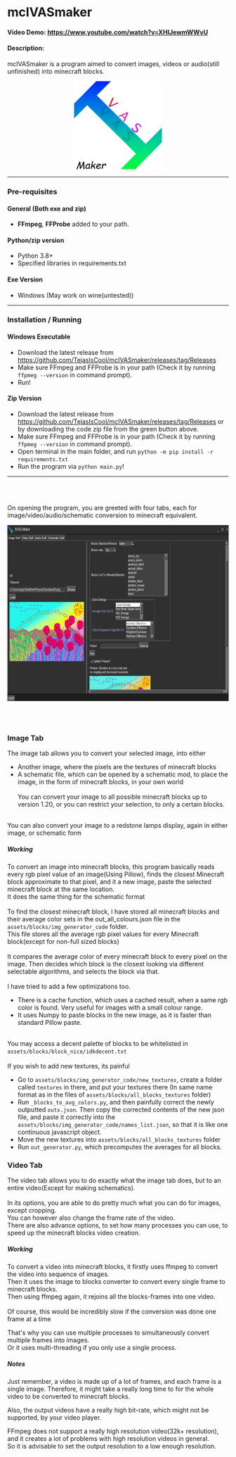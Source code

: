 # mcIVASmaker
#### Video Demo:  https://www.youtube.com/watch?v=XHlJewmWWvU
#### Description:
mcIVASmaker is a program aimed to convert images, videos or audio(still unfinished) into minecraft blocks.
<div align="center">
<img src="assets/icon/IVASMaker_Icon.png" height="200">
</div>
<hr>

### Pre-requisites
#### General (Both exe and zip)
- **FFmpeg**, **FFProbe** added to your path.
#### Python/zip version
- Python 3.8+
- Specified libraries in requirements.txt
#### Exe Version
- Windows (May work on wine(untested))
<hr>

### Installation / Running
#### Windows Executable
- Download the latest release from https://github.com/TejasIsCool/mcIVASmaker/releases/tag/Releases
- Make sure FFmpeg and FFProbe is in your path (Check it by running `ffpmeg --version` in command prompt).
- Run!
#### Zip Version
- Download the latest release from https://github.com/TejasIsCool/mcIVASmaker/releases/tag/Releases or by downloading the code zip file from the green button above.
- Make sure FFmpeg and FFProbe is in your path (Check it by running `ffpmeg --version` in command prompt).
- Open terminal in the main folder, and run `python -m pip install -r requirements.txt`
- Run the program via `python main.py`!

<hr>
<br><br>

On opening the program, you are greeted with four tabs, each for image/video/audio/schematic conversion to minecraft equivalent.
<div align="center">
<img src="assets/showcase/program_look.png" height="400" alt="Image Of The Program's GUI">
</div>

<br><br>
### Image Tab
The image tab allows you to convert your selected image, into either
- Another image, where the pixels are the textures of minecraft blocks
- A schematic file, which can be opened by a schematic mod, to place the image, in the form of minecraft blocks, in your own world
<br><br>
You can convert your image to all possible minecraft blocks up to version 1.20, or you can restrict your selection, to only a certain blocks.
<br>
You can also convert your image to a redstone lamps display, again in either image, or schematic form

##### Working
To convert an image into minecraft blocks, this program basically reads every rgb pixel value of an image(Using Pillow), 
finds the closest Minecraft block approximate to that pixel, and it a new image, paste the selected minecraft block at the same location.
<br>
It does the same thing for the schematic format
<br><br>
To find the closest minecraft block, I have stored all minecraft blocks and their average color sets in the 
out_all_colours.json file in the `assets/blocks/img_generator_code` folder. 
<br>This file stores all the average rgb pixel values for every Minecraft block(except for non-full sized blocks)
<br><br>
It compares the average color of every minecraft block to every pixel on the image. Then decides which block is the closest looking via different selectable algorithms, and selects the block via that.
<br><br>
I have tried to add a few optimizations too.<br>

- There is a cache function, which uses a cached result, when a same rgb color is found. Very useful for images with a small colour range.<br>
- It uses Numpy to paste blocks in the new image, as it is faster than standard Pillow paste.<br><br>

You may access a decent palette of blocks to be whitelisted in `assets/blocks/block_nice/idkdecent.txt`
<br><br>If you wish to add new textures, its painful<br>

- Go to `assets/blocks/img_generator_code/new_textures`, create a folder called `textures` in there, and put your textures there (In same name format as in the files of `assets/blocks/all_blocks_textures` folder)<br>
- Run `_blocks_to_avg_colors.py`, and then painfully correct the newly outputted `outx.json`. Then copy the corrected contents of the new json file, and paste it correctly into the `assets/blocks/img_generator_code/names_list.json`, so that it is like one continuous javascript object.
- Move the new textures into `assets/blocks/all_blocks_textures` folder
- Run `out_generator.py`, which precomputes the averages for all blocks. 

### Video Tab
The video tab allows you to do exactly what the image tab does, but to an entire video(Except for making schematics).
<br><br>
In its options, you are able to do pretty much what you can do for images, except cropping.  
You can however also change the frame rate of the video.  
There are also advance options, to set how many processes you can use, to speed up the minecraft blocks video creation.

##### Working
To convert a video into minecraft blocks, it firstly uses ffmpeg to convert the video into sequence of images.
<br>Then it uses the image to blocks converter to convert every single frame to minecraft blocks.
<br>Then using ffmpeg again, it rejoins all the blocks-frames into one video.
<br><br>
Of course, this would be incredibly slow if the conversion was done one frame at a time

That's why you can use multiple processes to simultaneously convert multiple frames into images.
<br>Or it uses multi-threading if you only use a single process.

##### Notes
Just remember, a video is made up of a lot of frames, and each frame is a single image. 
Therefore, it might take a really long time to for the whole video to be converted to minecraft blocks.  

Also, the output videos have a really high bit-rate, which might not be supported, by your video player.

FFmpeg does not support a really high resolution video(32k+ resolution), and it creates a lot of problems with high resolution videos in general.
<br>So it is advisable to set the output resolution to a low enough resolution.
